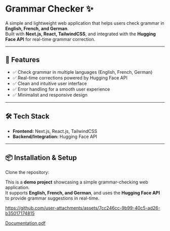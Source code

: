 # Grammar Checker ✨

A simple and lightweight web application that helps users check grammar in **English, French, and German**.  
Built with **Next.js, React, TailwindCSS**, and integrated with the **Hugging Face API** for real-time grammar correction.

---

## 🚀 Features

- ✅ Check grammar in multiple languages (English, French, German)  
- ✅ Real-time corrections powered by Hugging Face API  
- ✅ Clean and intuitive user interface  
- ✅ Error handling for a smooth user experience  
- ✅ Minimalist and responsive design  

---

## 🛠️ Tech Stack

- **Frontend:** Next.js, React.js, TailwindCSS  
- **Backend/Integration:** Hugging Face API  

---

## 📦 Installation & Setup

Clone the repository:


This is a **demo project** showcasing a simple grammar-checking web application.  
It supports **English, French, and German**, and uses the **Hugging Face API** to provide grammar suggestions in real-time.  


https://github.com/user-attachments/assets/7cc246cc-9b99-40c5-ad26-b35017174815

[Documentation.pdf](https://github.com/user-attachments/files/22311214/Documentation.pdf)


